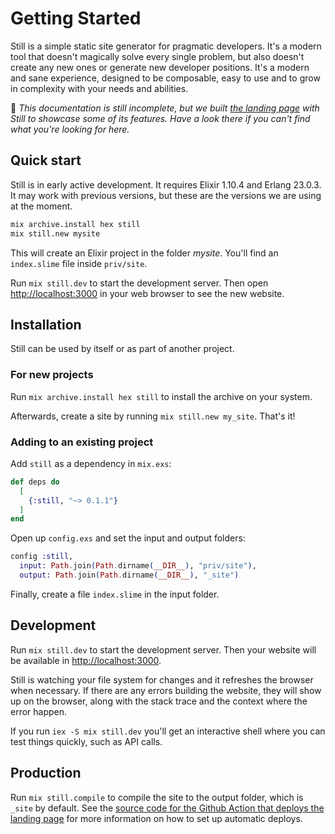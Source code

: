 # Getting Started

Still is a simple static site generator for pragmatic developers. It's a modern tool that doesn't magically solve every single problem, but also doesn't create any new ones or generate new developer positions. It's a modern and sane experience, designed to be composable, easy to use and to grow in complexity with your needs and abilities.

🚧 _This documentation is still incomplete, but we built [the landing page](https://github.com/subvisual/still/tree/master/priv/site) with Still to showcase some of its features. Have a look there if you can't find what you're looking for here._

## Quick start

Still is in early active development. It requires Elixir 1.10.4 and Erlang 23.0.3. It may work with previous versions, but these are the versions we are using at the moment.

```bash
mix archive.install hex still
mix still.new mysite
```

This will create an Elixir project in the folder _mysite_. You'll find an `index.slime` file inside `priv/site`.

Run `mix still.dev` to start the development server. Then open [http://localhost:3000](http://localhost:3000) in your web browser to see the new website.

## Installation

Still can be used by itself or as part of another project.

### For new projects

Run `mix archive.install hex still` to install the archive on your system.

Afterwards, create a site by running `mix still.new my_site`. That's it!

### Adding to an existing project

Add `still` as a dependency in `mix.exs`:

```elixir
def deps do
  [
    {:still, "~> 0.1.1"}
  ]
end
```

Open up `config.exs` and set the input and output folders:

```elixir
config :still,
  input: Path.join(Path.dirname(__DIR__), "priv/site"),
  output: Path.join(Path.dirname(__DIR__), "_site")
```

Finally, create a file `index.slime` in the input folder.

## Development

Run `mix still.dev` to start the development server. Then your website will be available in [http://localhost:3000](http://localhost:3000/).

Still is watching your file system for changes and it refreshes the browser when necessary. If there are any errors building the website, they will show up on the browser, along with the stack trace and the context where the error happen.

If you run `iex -S mix still.dev` you'll get an interactive shell where you can test things quickly, such as API calls.

## Production

Run `mix still.compile` to compile the site to the output folder, which is `_site` by default. See the [source code for the Github Action that deploys the landing page](https://github.com/subvisual/still/blob/master/.github/workflows/site.yml) for more information on how to set up automatic deploys.
